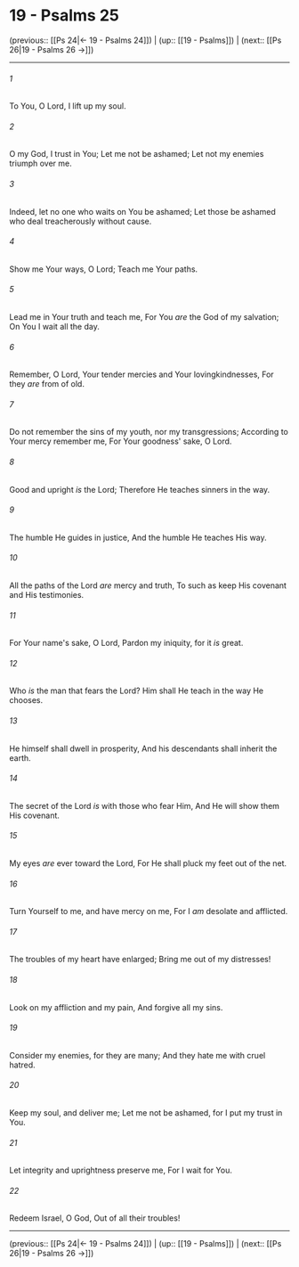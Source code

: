 # 19 - Psalms 25

(previous:: [[Ps 24|← 19 - Psalms 24]]) | (up:: [[19 - Psalms]]) | (next:: [[Ps 26|19 - Psalms 26 →]])

***


###### 1 
To You, O Lord, I lift up my soul. 

###### 2 
O my God, I trust in You; Let me not be ashamed; Let not my enemies triumph over me. 

###### 3 
Indeed, let no one who waits on You be ashamed; Let those be ashamed who deal treacherously without cause. 

###### 4 
Show me Your ways, O Lord; Teach me Your paths. 

###### 5 
Lead me in Your truth and teach me, For You _are_ the God of my salvation; On You I wait all the day. 

###### 6 
Remember, O Lord, Your tender mercies and Your lovingkindnesses, For they _are_ from of old. 

###### 7 
Do not remember the sins of my youth, nor my transgressions; According to Your mercy remember me, For Your goodness' sake, O Lord. 

###### 8 
Good and upright _is_ the Lord; Therefore He teaches sinners in the way. 

###### 9 
The humble He guides in justice, And the humble He teaches His way. 

###### 10 
All the paths of the Lord _are_ mercy and truth, To such as keep His covenant and His testimonies. 

###### 11 
For Your name's sake, O Lord, Pardon my iniquity, for it _is_ great. 

###### 12 
Who _is_ the man that fears the Lord? Him shall He teach in the way He chooses. 

###### 13 
He himself shall dwell in prosperity, And his descendants shall inherit the earth. 

###### 14 
The secret of the Lord _is_ with those who fear Him, And He will show them His covenant. 

###### 15 
My eyes _are_ ever toward the Lord, For He shall pluck my feet out of the net. 

###### 16 
Turn Yourself to me, and have mercy on me, For I _am_ desolate and afflicted. 

###### 17 
The troubles of my heart have enlarged; Bring me out of my distresses! 

###### 18 
Look on my affliction and my pain, And forgive all my sins. 

###### 19 
Consider my enemies, for they are many; And they hate me with cruel hatred. 

###### 20 
Keep my soul, and deliver me; Let me not be ashamed, for I put my trust in You. 

###### 21 
Let integrity and uprightness preserve me, For I wait for You. 

###### 22 
Redeem Israel, O God, Out of all their troubles!

***

(previous:: [[Ps 24|← 19 - Psalms 24]]) | (up:: [[19 - Psalms]]) | (next:: [[Ps 26|19 - Psalms 26 →]])
